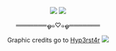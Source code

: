<p align="center">
<img src="https://64.media.tumblr.com/62205be7fae9881623c50abaa04a2a89/7a52569a51878620-26/s2048x3072/f5dd20f6adb9fc37a973155cf599e9918a26a148.pnj"/>
<img src="https://64.media.tumblr.com/c640e041ea6117a79acd52c8d4cf6b9b/7a52569a51878620-3f/s2048x3072/eb03cdeec5d0718ab92572999b3108c403ac992a.pnj"/>
  <div align="center"

 ═══════ஓ๑♡๑ஓ═══════

Graphic credits go to [Hyp3rst4r](https://www.tumblr.com/hyp3rst4r/745224691383468032/elysia-from-honkai-impact-3rd-rentry)
<img src="https://64.media.tumblr.com/9748b110bc747c692fc6a0cf529fb127/7a52569a51878620-9a/s2048x3072/3095ad7fa432e8206b9cd76c83a4c98f559b648a.pnj">
